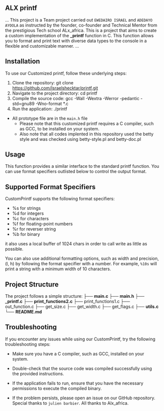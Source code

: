 ## ALX printf

...
This project is a Team project carried out `EWEDAIRO ISRAEL` and `ADEDAYO AYOOLA` as instructed by the founder, co-founder and Technical Mentor from the prestigious Tech school ALx_africa. This is a project that aims to create a custom implementation of the **\_printf** function in C. This function allows you to format and print text with diverse data types to the console in a flexible and customizable manner.
...

## Installation

To use our Customized printf, follow these underlying steps:

1. Clone the repository: git clone https://github.com/Israelshecktar/printf.git
2. Navigate to the project directory: cd printf
3. Compile the source code: gcc -Wall -Wextra -Werror -pedantic -std=gnu89 -Wno-format \*.c
4. Run the application: ./printf

- All prototype file are in the `main.h` file
  - Please note that this customized printf requires a C compiler, such as GCC, to be installed on your system.
  - Also note that all codes implented in this repository used the betty style and was checked using betty-style.pl and betty-doc.pl

## Usage

This function provides a similar interface to the standard printf function. You can use format specifiers outlisted below to control the output format.

## Supported Format Specifiers

CustomPrintf supports the following format specifiers:

- %s for strings
- %d for integers
- %c for characters
- %f for floating-point numbers
- %r for reverser string
- %b for binary

it also uses a local buffer of 1024 chars in order to call write as little as possible.

You can also use additional formatting options, such as width and precision, (l, h) by following the format specifier with a number. For example, `%10s` will print a string with a minimum width of 10 characters.

## Project Structure

The project follows a simple structure:
├── **main.c**
├── **main.h**
├── **\_printf.c**
├── **print_functions2.c**
├── print_functions1.c
├── out_function.c
├── get_size.c
├── get_width.c
├── get_flags.c
├── **utils.c**
└── **README.md**

## Troubleshooting

If you encounter any issues while using our CustomPrintf, try the following troubleshooting steps:

- Make sure you have a C compiler, such as GCC, installed on your system.
- Double-check that the source code was compiled successfully using the provided instructions.
- If the application fails to run, ensure that you have the necessary permissions to execute the compiled binary.

- If the problem persists, please open an issue on our GitHub repository.
  Special thanks to `julien barbier`. All thanks to Alx_africa.
